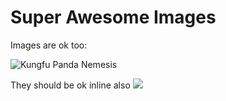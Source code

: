 # Super Awesome Images

Images are ok too:

![Kungfu Panda Nemesis](http://img3.wikia.nocookie.net/__cb20131016194218/kungfupanda/images/3/35/Adversary.png "Kungfu Panda Nemesis")

They should be ok inline also ![](http://www.sherv.net/cm/emo/happy/happy-jumping-smiley-emoticon.gif)